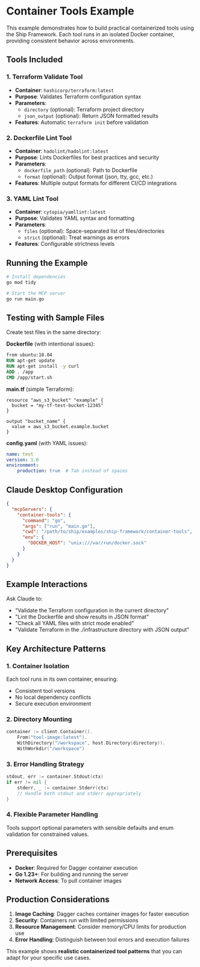 # Container Tools Example

This example demonstrates how to build practical containerized tools using the Ship Framework. Each tool runs in an isolated Docker container, providing consistent behavior across environments.

## Tools Included

### 1. Terraform Validate Tool
- **Container**: `hashicorp/terraform:latest`
- **Purpose**: Validates Terraform configuration syntax
- **Parameters**: 
  - `directory` (optional): Terraform project directory
  - `json_output` (optional): Return JSON formatted results
- **Features**: Automatic `terraform init` before validation

### 2. Dockerfile Lint Tool  
- **Container**: `hadolint/hadolint:latest`
- **Purpose**: Lints Dockerfiles for best practices and security
- **Parameters**:
  - `dockerfile_path` (optional): Path to Dockerfile
  - `format` (optional): Output format (json, tty, gcc, etc.)
- **Features**: Multiple output formats for different CI/CD integrations

### 3. YAML Lint Tool
- **Container**: `cytopia/yamllint:latest`  
- **Purpose**: Validates YAML syntax and formatting
- **Parameters**:
  - `files` (optional): Space-separated list of files/directories
  - `strict` (optional): Treat warnings as errors
- **Features**: Configurable strictness levels

## Running the Example

```bash
# Install dependencies
go mod tidy

# Start the MCP server
go run main.go
```

## Testing with Sample Files

Create test files in the same directory:

**Dockerfile** (with intentional issues):
```dockerfile
from ubuntu:18.04
RUN apt-get update
RUN apt-get install -y curl
ADD . /app
CMD /app/start.sh
```

**main.tf** (simple Terraform):
```hcl
resource "aws_s3_bucket" "example" {
  bucket = "my-tf-test-bucket-12345"
}

output "bucket_name" {
  value = aws_s3_bucket.example.bucket
}
```

**config.yaml** (with YAML issues):
```yaml
name: test
version: 1.0
environment:
	production: true  # Tab instead of spaces
```

## Claude Desktop Configuration

```json
{
  "mcpServers": {
    "container-tools": {
      "command": "go",
      "args": ["run", "main.go"],
      "cwd": "/path/to/ship/examples/ship-framework/container-tools",
      "env": {
        "DOCKER_HOST": "unix:///var/run/docker.sock"
      }
    }
  }
}
```

## Example Interactions

Ask Claude to:
- "Validate the Terraform configuration in the current directory"
- "Lint the Dockerfile and show results in JSON format"  
- "Check all YAML files with strict mode enabled"
- "Validate Terraform in the ./infrastructure directory with JSON output"

## Key Architecture Patterns

### 1. Container Isolation
Each tool runs in its own container, ensuring:
- Consistent tool versions
- No local dependency conflicts  
- Secure execution environment

### 2. Directory Mounting
```go
container := client.Container().
    From("tool-image:latest").
    WithDirectory("/workspace", host.Directory(directory)).
    WithWorkdir("/workspace")
```

### 3. Error Handling Strategy
```go
stdout, err := container.Stdout(ctx)
if err != nil {
    stderr, _ := container.Stderr(ctx)
    // Handle both stdout and stderr appropriately
}
```

### 4. Flexible Parameter Handling
Tools support optional parameters with sensible defaults and enum validation for constrained values.

## Prerequisites

- **Docker**: Required for Dagger container execution
- **Go 1.23+**: For building and running the server
- **Network Access**: To pull container images

## Production Considerations

1. **Image Caching**: Dagger caches container images for faster execution
2. **Security**: Containers run with limited permissions
3. **Resource Management**: Consider memory/CPU limits for production use
4. **Error Handling**: Distinguish between tool errors and execution failures

This example shows **realistic containerized tool patterns** that you can adapt for your specific use cases.